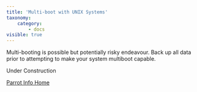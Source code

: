 ```yaml
---
title: 'Multi-boot with UNIX Systems'
taxonomy:
    category:
        - docs
visible: true
---
```


Multi-booting is possible but potentially risky endeavour. Back up all data prior to attempting to make your system multiboot capable.

Under Construction

[Parrot Info Home](https://www.parrotsec.org/docs/startpage)